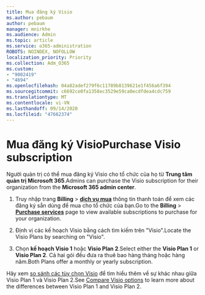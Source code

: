 ```yaml
---
title: Mua đăng ký Visio
ms.author: pebaum
author: pebaum
manager: mnirkhe
ms.audience: Admin
ms.topic: article
ms.service: o365-administration
ROBOTS: NOINDEX, NOFOLLOW
localization_priority: Priority
ms.collection: Adm_O365
ms.custom:
- "9002419"
- "4694"
ms.openlocfilehash: 04a82adef279f6c11789b8139621e1f456a6f394
ms.sourcegitcommit: c6692ce0fa1358ec3529e59ca0ecdfdea4cdc759
ms.translationtype: MT
ms.contentlocale: vi-VN
ms.lasthandoff: 09/14/2020
ms.locfileid: "47662374"
---
```

# <a name="purchase-visio-subscription"></a><span data-ttu-id="b727e-102">Mua đăng ký Visio</span><span class="sxs-lookup"><span data-stu-id="b727e-102">Purchase Visio subscription</span></span>

<span data-ttu-id="b727e-103">Người quản trị có thể mua đăng ký Visio cho tổ chức của họ từ **Trung tâm quản trị Microsoft 365**.</span><span class="sxs-lookup"><span data-stu-id="b727e-103">Admins can purchase the Visio subscription for their organization from the **Microsoft 365 admin center**.</span></span>

1. <span data-ttu-id="b727e-104">Truy nhập trang **Billing**  >  **[dịch vụ mua](https://go.microsoft.com/fwlink/p/?linkid=868433)** thông tin thanh toán để xem các đăng ký sẵn dùng để mua cho tổ chức của bạn.</span><span class="sxs-lookup"><span data-stu-id="b727e-104">Go to the **Billing** > **[Purchase services](https://go.microsoft.com/fwlink/p/?linkid=868433)** page to view available subscriptions to purchase for your organization.</span></span>

2. <span data-ttu-id="b727e-105">Định vị các kế hoạch Visio bằng cách tìm kiếm trên "Visio".</span><span class="sxs-lookup"><span data-stu-id="b727e-105">Locate the Visio Plans by searching on "Visio".</span></span>

3. <span data-ttu-id="b727e-106">Chọn **kế hoạch Visio 1** hoặc **Visio Plan 2**.</span><span class="sxs-lookup"><span data-stu-id="b727e-106">Select either the **Visio Plan 1** or **Visio Plan 2**.</span></span> <span data-ttu-id="b727e-107">Cả hai gói đều đưa ra thuê bao hàng tháng hoặc hàng năm.</span><span class="sxs-lookup"><span data-stu-id="b727e-107">Both Plans offer a monthly or yearly subscription.</span></span>

<span data-ttu-id="b727e-108">Hãy xem [so sánh các tùy chọn Visio](https://products.office.com/Visio/microsoft-visio-plans-and-pricing-compare-visio-options) để tìm hiểu thêm về sự khác nhau giữa Visio Plan 1 và Visio Plan 2.</span><span class="sxs-lookup"><span data-stu-id="b727e-108">See [Compare Visio options](https://products.office.com/Visio/microsoft-visio-plans-and-pricing-compare-visio-options) to learn more about the differences between Visio Plan 1 and Visio Plan 2.</span></span>
